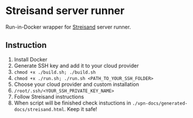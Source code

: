 # Streisand server runner
Run-in-Docker wrapper for [Streisand](https://github.com/StreisandEffect/streisand) server runner.

## Instruction
1. Install Docker
2. Generate SSH key and add it to your cloud provider
3. `chmod +x ./build.sh; ./build.sh`
4. `chmod +x ./run.sh; ./run.sh <PATH_TO_YOUR_SSH_FOLDER>`
5. Choose your cloud provider and custom installation
6. `/root/.ssh/<YOUR_SSH_PRIVATE_KEY_NAME>`
7. Follow Streisand instructions
8. When script will be finished check instuctions in `./vpn-docs/generated-docs/streisand.html`. Keep it safe!
